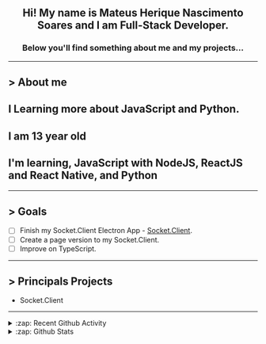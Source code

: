 <div align="center">

## Hi! My name is Mateus Herique Nascimento Soares and I am Full-Stack Developer.

### Below you'll find something about me and my projects...

</div>

---

## **>** About me

## I Learning more about JavaScript and Python.

## I am 13 year old

## I'm learning, JavaScript with NodeJS, ReactJS and React Native, and Python

---

## **>** Goals

- [ ] Finish my Socket.Client Electron App - [Socket.Client](https://github.com/MateusSoares895/socket.client).
- [ ] Create a page version to my Socket.Client.
- [ ] Improve on TypeScript.

---

## **>** Principals Projects

- Socket.Client

---

<details>
  <summary>:zap: Recent Github Activity</summary>

<!--START_SECTION:activity-->
1. 🎉 Merged PR [#19](https://github.com//password-generator/password-generator-package/pull/19) in [password-generator/password-generator-package](https://github.com//password-generator/password-generator-package)
2. ❗️ Closed issue [#5](https://github.com//diego3g/dokr/issues/5) in [diego3g/dokr](https://github.com//diego3g/dokr)
3. 🎉 Merged PR [#34](https://github.com//password-generator/password-generator-web/pull/34) in [password-generator/password-generator-web](https://github.com//password-generator/password-generator-web)
4. 🎉 Merged PR [#33](https://github.com//password-generator/password-generator-web/pull/33) in [password-generator/password-generator-web](https://github.com//password-generator/password-generator-web)
5. ❗️ Opened issue [#854](https://github.com//denysdovhan/spaceship-prompt/issues/854) in [denysdovhan/spaceship-prompt](https://github.com//denysdovhan/spaceship-prompt)
<!--END_SECTION:activity-->
</details>

<details>
  <summary>:zap: Github Stats</summary>

  <br />

  <a href="https://github.com/mateushnsoares">
    <img align="center" src="https://github-readme-stats.vercel.app/api?username=mateushnsoares&show_icons=true&theme=dark&line_height=27" alt="mateushnsoares github stats"/>
  </a>

  <a>
    <img align="center" src="https://github-readme-stats.vercel.app/api/top-langs/?username=mateushnsoares&theme=dark&layout=compact" alt="mateushnsoares most used languages" />
  </a>
</details>
